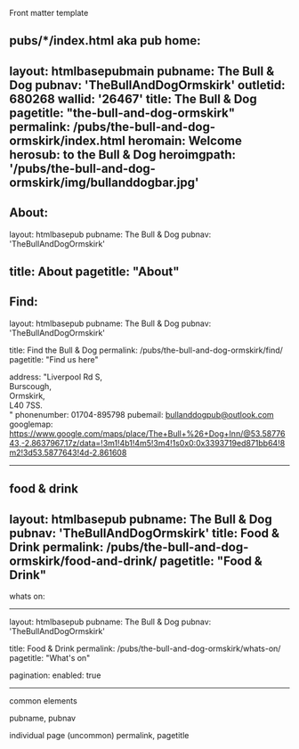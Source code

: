 Front matter template

pubs/*/index.html   aka pub home:
---
layout: htmlbasepubmain
pubname: The Bull & Dog
pubnav: 'TheBullAndDogOrmskirk'
outletid: 680268
wallid: '26467'
title: The Bull &amp; Dog
pagetitle: "the-bull-and-dog-ormskirk"
permalink: /pubs/the-bull-and-dog-ormskirk/index.html
heromain: Welcome
herosub: to the Bull &amp; Dog
heroimgpath: '/pubs/the-bull-and-dog-ormskirk/img/bullanddogbar.jpg'
---


About: 
---
layout: htmlbasepub
pubname: The Bull & Dog
pubnav: 'TheBullAndDogOrmskirk'

title: About
pagetitle: "About"
---


Find:
---
layout: htmlbasepub
pubname: The Bull & Dog
pubnav: 'TheBullAndDogOrmskirk'


title: Find the Bull & Dog
permalink: /pubs/the-bull-and-dog-ormskirk/find/
pagetitle: "Find us here"

address: "Liverpool Rd S,<br />Burscough,<br />Ormskirk,<br />L40 7SS.<br />"
phonenumber:  01704-895798
pubemail: bullanddogpub@outlook.com
googlemap: https://www.google.com/maps/place/The+Bull+%26+Dog+Inn/@53.5877643,-2.8637967,17z/data=!3m1!4b1!4m5!3m4!1s0x0:0x3393719ed871bb64!8m2!3d53.5877643!4d-2.861608

---

food & drink
---
layout: htmlbasepub
pubname: The Bull & Dog
pubnav: 'TheBullAndDogOrmskirk'
title: Food &amp; Drink
permalink: /pubs/the-bull-and-dog-ormskirk/food-and-drink/
pagetitle: "Food &amp; Drink"
---


whats on:

---
layout: htmlbasepub
pubname: The Bull & Dog
pubnav: 'TheBullAndDogOrmskirk'

title: Food &amp; Drink
permalink: /pubs/the-bull-and-dog-ormskirk/whats-on/
pagetitle: "What's on"

pagination: 
  enabled: true
 
---



common elements

pubname, pubnav


individual page (uncommon) permalink, pagetitle 





